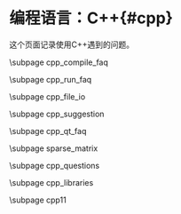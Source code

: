 编程语言：C++{#cpp}
=====================

这个页面记录使用C++遇到的问题。

\subpage cpp_compile_faq

\subpage cpp_run_faq

\subpage cpp_file_io

\subpage cpp_suggestion

\subpage cpp_qt_faq

\subpage sparse_matrix

\subpage cpp_questions

\subpage cpp_libraries

\subpage cpp11